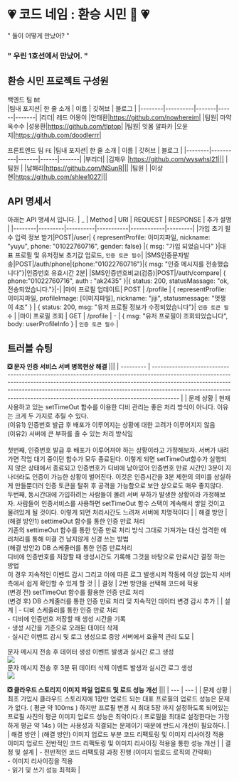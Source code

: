 # 💗 코드 네임 : 환승 시민 🚆 💗

" 둘이 어떻게 만났어? "

### " 우린 1호선에서 만났어. "

## 환승 시민 프로젝트 구성원

백엔드 팀 `BE`  
|팀내 포지션| 한 줄 소개 | 이름 | 깃허브 | 블로그 |
|--------|----------|-------|------|-------|
|리더| 레드 어몽이 |안태환|https://github.com/nowhereim|
|팀원| 마약 옥수수 |성용환|https://github.com/tlptop|
|팀원| 잇몸 알파카 |오윤지|https://github.com/doodlerrr|

프론트엔드 팀 `FE`
|팀내 포지션| 한 줄 소개 | 이름 | 깃허브 | 블로그 |
|--------|----------|-------|------|-------|
|부리더| |김재우 |https://github.com/wyswhsl21|||
|팀원 | |남해리|https://github.com/NSunR|||
|팀원 | |이상현|https://github.com/shlee1027|||

## API 명세서

아래는 API 명세서 입니다.
| \_ | Method | URI | REQUEST | RESPONSE | 추가 설명 |
|--------|---------|----------|-----------|------------|---------|
|가입 초기 필수 입력 정보 받기|POST|/user| { representProfile: 이미지파일, nickname: "yuyu", phone: "01022760716", gender: false} |{ msg: "가입 되었습니다" }|대표 프로필 및 유저정보 초기값 업로드, `인증 토큰 필수`|
|SMS인증문자발송|POST|/auth/phone|{phone:"01022760716"}|{ msg: "인증 메시지를 전송했습니다"}|인증번호 유효시간 2분|
|SMS인증번호비교(검증)|POST|/auth/compare| { phone:"01022760716", auth : "ak2435" }|{ status: 200, statusMassage: "ok, 전송되었습니다."}|-|
|마이 프로필 업데이트| POST | /profile | { representProfile: 이미지파일, profileImage: [이미지파일], nickname: "jiji", statusmessage: "멋쟁이 4조" } | { status: 200, msg: "유저 프로필 정보가 수정되었습니다"}| `인증 토큰 필수` |
|마이 프로필 조회 | GET | /profile | - | { msg: "유저 프로필이 조회되었습니다", body: userProfileInfo } | `인증 토큰 필수` |

## 트러블 슈팅

**❎ 문자 인증 서비스 서버 병목현상 해결**
|||
| --------- | --------------------------------------------------------------------------------------------------------------------------------------------------------------------------------------------------------------------------------------------------------------------------------------------------------------------------------- |
| 문제 상황 | 현재 사용하고 있는 setTimeOut 함수를 이용한 디비 관리는 좋은 처리 방식이 아니다. 이유는 크게 두 가지로 추릴 수 있다. <br>(이유1) 인증번호 발급 후 배포가 이루어지는 상황에 대한 고려가 이루어지지 않음<br>(이유2) 서버에 큰 부하를 줄 수 있는 처리 방식임<br><br>첫번째, 인증번호 발급 후 배포가 이루어져야 하는 상황이라고 가정해보자. 서버가 내려가면 작업 대기 중이던 함수가 모두 종료된다. 이렇게 되면 setTimeOut함수가 실행되지 않은 상태에서 종료되고 인증번호가 디비에 남아있어 인증번호 만료 시간인 3분이 지나더라도 인증이 가능한 상황이 벌어진다. 이것은 인증시간을 3분 제한의 의미를 상실하게 만들뿐더러 인증 토큰을 탈취 후 공격을 가능함으로 보안 상으로도 매우 좋지않다. <br>두번째, 동시간대에 가입하려는 사람들이 몰려 서버 부하가 발생한 상황이라 가정해보자. 사람들이 인증서비스를 사용하면 setTimeOut 함수 스택이 계속해서 쌓일 것이고 물려있게 될 것이다. 이렇게 되면 처리시간도 느려져 서버에 치명적이다 |
| 해결 방안 | (해결 방안1) settimeOut 함수를 통한 인증 만료 처리 <br> 기존의 settimeOut 함수를 통한 인증 만료 처리 방식 그대로 가져가는 대신 엄격한 에러처리를 통해 미결 건 남지않게 신경 쓰는 방법<br>(해결 방안2) DB 스케줄러를 통한 인증 만료처리<br>디비에 인증번호를 저장할 때 생성시간도 기록해 그것을 바탕으로 만료시간 결정 하는 방법<br>이 경우 지속적인 이벤트 감시 그리고 이에 따른 로그 발생시켜 작동에 이상 없는지 서버측에서 쉽게 확인할 수 있게 할 것 |
| 결정 | 2번 방안을 선택해 코드에 적용 <br>(변경 전) setTimeOut 함수를 활용한 인증 만료 처리 <br> (변경 후) DB 스케줄러를 통한 인증 만료 처리 및 지속적인 데이터 변경 감시 추가 |
| 설계 | - 디비 스케줄러를 통한 인증 만료 처리 <br>- 디비에 인증번호 저장할 때 생성 시간을 기록<br>- 생성 시간을 기준으로 오래된 데이터 삭제<br>- 실시간 이벤트 감시 및 로그 생성으로 중앙 서버에서 효율적 관리 도모 |

문자 메시지 전송 후 데이터 생성 이벤트 발생과 실시간 로그 생성  
<img src="https://res.cloudinary.com/dtkt6x68f/image/upload/v1671013947/github/watchInsert_ioilam.gif" />
<br>
문자 메시지 전송 후 3분 뒤 데이터 삭제 이벤트 발생과 실시간 로그 생성  
<img src="https://res.cloudinary.com/dtkt6x68f/image/upload/v1671014041/github/watchdelete_tsmu6q.gif" />

**❎ 클라우드 스토리지 이미지 파일 업로드 및 로드 성능 개선**
|||
| --- | --- |
| 문제 상황 | 최초 가입시 클라우드 스토리지에 1장만 업로드 되는 대표 프로필의 업로드 성능은 문제가 없다. ( 평균 약 100ms ) 하지만 프로필 변경 시 최대 5장 까지 설정하도록 되어있는 프로필 사진의 평균 이미지 업로드 성능은 최악이다.( 프로필을 최대로 설정한다는 가정 하게 평균 약 14s ) 이는 사용성과 직결되는 문제이기 때문에 반드시 개선이 필요하다. |
| 해결 방안 | (해결 방안) 이미지 업로드 부분 코드 리팩토링 및 이미지 리사이징 적용<br>이미지 업로드 전반적인 코드 리팩토링 및 이미지 리사이징 적용을 통한 성능 개선 |
| 결정 및 설계 | - 전반적인 코드 리팩토링 과정 진행 (이미지 업로드 로직의 간략화)<br>- 이미지 리사이징을 적용<br>- 읽기 및 쓰기 성능 최적화 |

